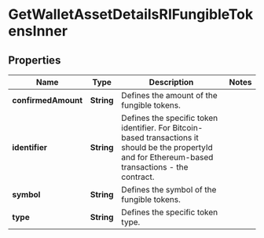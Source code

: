 

# GetWalletAssetDetailsRIFungibleTokensInner


## Properties

| Name | Type | Description | Notes |
|------------ | ------------- | ------------- | -------------|
|**confirmedAmount** | **String** | Defines the amount of the fungible tokens. |  |
|**identifier** | **String** | Defines the specific token identifier. For Bitcoin-based transactions it should be the propertyId and for Ethereum-based transactions - the contract. |  |
|**symbol** | **String** | Defines the symbol of the fungible tokens. |  |
|**type** | **String** | Defines the specific token type. |  |



